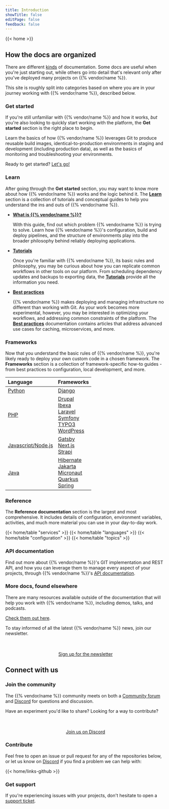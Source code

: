 ```yaml
---
title: Introduction
showTitle: false
editPage: false
feedback: false
---
```


{{< home >}}

## How the docs are organized

There are different [kinds](https://documentation.divio.com/) of documentation.
Some docs are useful when you're just starting out,
while others go into detail that's relevant only after you've deployed many projects on {{% vendor/name %}}.

This site is roughly split into categories based on where you are in your journey working with {{% vendor/name %}}, described below.

### Get started

If you're still unfamiliar with {{% vendor/name %}} and how it works, _but_ you're also looking to quickly start working with the platform, the **Get started** section is the right place to begin.

Learn the basics of how {{% vendor/name %}} leverages Git to produce reusable build images, identical-to-production environments in staging and development (including production data), as well as the basics of monitoring and troubleshooting your environments.

Ready to get started? [Let's go!](/get-started/_index.md)

### Learn

After going through the **Get started** section, you may want to know more about how {{% vendor/name %}} works and the logic behind it. The **[Learn](/learn/_index.md)** section is a collection of tutorials and conceptual guides to help you understand the ins and outs of {{% vendor/name %}}.

- [**What is {{% vendor/name %}}?**](/learn/overview/_index.md)

    With this guide, find out which problem {{% vendor/name %}} is trying to solve.
    Learn how {{% vendor/name %}}'s configuration, build and deploy pipelines, and the structure of environments play into the broader philosophy behind reliably deploying applications.

- [**Tutorials**](/learn/tutorials/_index.md)

    Once you're familiar with {{% vendor/name %}}, its basic rules and philosophy, you may be curious about how you can replicate common workflows in other tools on our platform.
    From scheduling dependency updates and backups to exporting data, the [**Tutorials**](/learn/tutorials/_index.md) provide all the information you need.

- [**Best practices**](/learn/bestpractices/_index.md)

    {{% vendor/name %}} makes deploying and managing infrastructure no different than working with Git.
    As your work becomes more experimental, however, you may be interested in optimizing your workflows, and addressing common constraints of the platform.
    The [**Best practices**](/learn/bestpractices/_index.md) documentation contains articles that address advanced use cases for caching, microservices, and more.

### Frameworks

Now that you understand the basic rules of {{% vendor/name %}}, you're likely ready to deploy your own custom code in a chosen framework.
The **Frameworks** section is a collection of framework-specific how-to guides - from best practices to configuration, local development, and more.

| Language              | Frameworks |
| :----------------     | :------  |
| [Python](/languages/python/_index.md)                |   [Django](/guides/django/_index.md)  |
| [PHP](/languages/php/_index.md)                      |   [Drupal](/guides/drupal/_index.md)<br/>[Ibexa](/guides/ibexa/_index.md)<br/>[Laravel](/guides/laravel/_index.md)<br/>[Symfony](/guides/symfony/_index.md)<br/>[TYPO3](/guides/typo3/_index.md)<br/>[WordPress](/guides/wordpress/_index.md)   |
| [Javascript/Node.js](/languages/nodejs/_index.md)     |  [Gatsby](/guides/gatsby/_index.md)<br/>[Next.js](/guides/nextjs/_index.md)<br/>[Strapi](/guides/strapi/_index.md)  |
| [Java](/languages/java/_index.md)                  |  [Hibernate](/guides/hibernate/_index.md)<br/>[Jakarta](/guides/jakarta/_index.md)<br/>[Micronaut](/guides/micronaut/_index.md)<br/>[Quarkus](/guides/quarkus/_index.md)<br/>[Spring](/guides/spring/_index.md)  |

### Reference

The **Reference documentation** section is the largest and most comprehensive.
It includes details of configuration, environment variables, activities, and much more material you can use in your day-to-day work.

{{< home/table "services" >}}
{{< home/table "languages" >}}
{{< home/table "configuration" >}}
{{< home/table "topics" >}}

### API documentation

Find out more about {{% vendor/name %}}'s GIT implementation and REST API, and how you can leverage them to manage every aspect of your projects, through {{% vendor/name %}}'s [API documentation](https://api.platform.sh/docs/).

<!-- For now, most of these links are only relevant to Platform.sh -->
### More docs, found elsewhere

There are many resources available outside of the documentation that will help you work with {{% vendor/name %}}, including demos, talks, and podcasts.

[Check them out here](/learn/resources.md).

To stay informed of all the latest {{% vendor/name %}} news, join our newsletter.

<div style="margin-top: 3rem; text-align: center;">
    <a class="start-cta font-semibold text-sm xl:text-base px-4 py-2 bg-skye rounded text-white hover:bg-skye-dark focus:bg-skye-dark"
    href="https://platform.sh/preferences/" rel="noopener">Sign up for the newsletter</a>
</div>

## Connect with us

### Join the community

The {{% vendor/name %}} community meets on both a [Community forum](https://support.platform.sh/hc/en-us/community/topics) and [Discord](https://discord.gg/platformsh) for questions and discussion.

Have an experiment you'd like to share?
Looking for a way to contribute?

<div style="margin-top: 3rem; text-align: center;">
    <a class="start-cta font-semibold text-sm xl:text-base px-4 py-2 bg-skye rounded text-white hover:bg-skye-dark focus:bg-skye-dark"
    href="https://chat.platform.sh" rel="noopener">Join us on Discord</a>
</div>

### Contribute
Feel free to open an issue or pull request for any of the repositories below, or let us know on [Discord](https://discord.gg/platformsh) if you find a problem we can help with:

{{< home/links-github >}}

### Get support

If you're experiencing issues with your projects, don't hesitate to open a [support ticket](/learn/overview/get-support.md).
